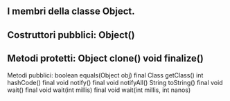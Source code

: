 I membri della classe Object.
--------------------------------------
Costruttori pubblici:
Object()
--------------------------------------
Metodi protetti:
Object clone()
void finalize()
--------------------------------------
Metodi pubblici:
boolean equals(Object obj)
final Class getClass()
int hashCode()
final void notify()
final void notifyAll()
String toString()
final void wait()
final void wait(int millis)
final void wait(int millis, int nanos)